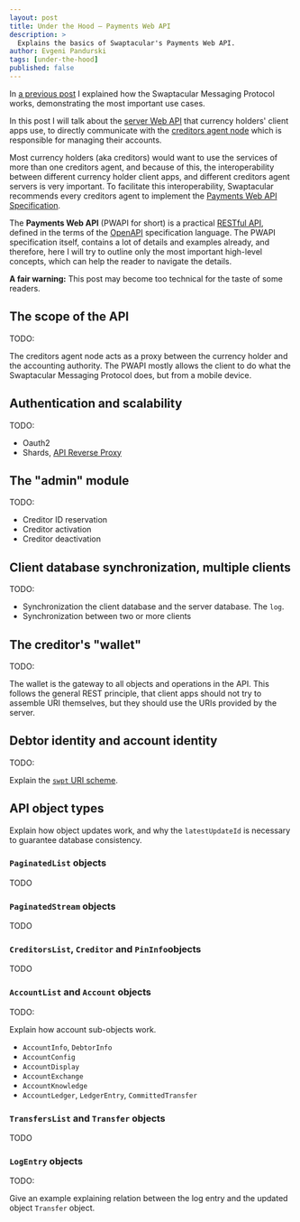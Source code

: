 ```yaml
---
layout: post
title: Under the Hood — Payments Web API
description: >
  Explains the basics of Swaptacular's Payments Web API.
author: Evgeni Pandurski
tags: [under-the-hood]
published: false
---
```


In [a previous post](/2023/08/28/under-the-hood-smp/) I explained how the
Swaptacular Messaging Protocol works, demonstrating the most important use
cases.

In this post I will talk about the [server Web
API](https://en.wikipedia.org/wiki/Web_API) that currency holders' client
apps use, to directly communicate with the [creditors agent
node](/overview/) which is responsible for managing their accounts.

<!--more-->

Most currency holders (aka creditors) would want to use the services of more
than one creditors agent, and because of this, the interoperability between
different currency holder client apps, and different creditors agent servers
is very important. To facilitate this interoperability, Swaptacular
recommends every creditors agent to implement the [Payments Web API
Specification](/public/docs/swpt_creditors/redoc.html).

The **Payments Web API** (PWAPI for short) is a practical [RESTful
API](https://en.wikipedia.org/wiki/Representational_state_transfer), defined
in the terms of the [OpenAPI](https://www.openapis.org/) specification
language. The PWAPI specification itself, contains a lot of details and
examples already, and therefore, here I will try to outline only the most
important high-level concepts, which can help the reader to navigate the
details.

**A fair warning:** This post may become too technical for the taste of some
readers.

## The scope of the API

TODO:

The creditors agent node acts as a proxy between the currency holder and the
accounting authority. The PWAPI mostly allows the client to do what the
Swaptacular Messaging Protocol does, but from a mobile device.

## Authentication and scalability

TODO:

- Oauth2
- Shards, [API Reverse Proxy](https://github.com/swaptacular/swpt_apiproxy)

## The "admin" module

TODO:

- Creditor ID reservation
- Creditor activation
- Creditor deactivation

## Client database synchronization, multiple clients

TODO:

- Synchronization the client database and the server database. The `log`.
- Synchronization between two or more clients

## The creditor's "wallet"

TODO:

The wallet is the gateway to all objects and operations in the API. This
follows the general REST principle, that client apps should not try to
assemble URI themselves, but they should use the URIs provided by the
server.

## Debtor identity and account identity

TODO:

Explain the [`swpt` URI scheme](/public/docs/swpt-uri-scheme.pdf).

## API object types

Explain how object updates work, and why the `latestUpdateId` is necessary
to guarantee database consistency.

### `PaginatedList` objects

TODO

### `PaginatedStream` objects

TODO

### `CreditorsList`, `Creditor` and `PinInfo`objects

TODO

### `AccountList` and `Account` objects

TODO:

Explain how account sub-objects work.

- `AccountInfo`, `DebtorInfo`
- `AccountConfig`
- `AccountDisplay`
- `AccountExchange`
- `AccountKnowledge`
- `AccountLedger`, `LedgerEntry`, `CommittedTransfer`

### `TransfersList` and `Transfer` objects

TODO

### `LogEntry` objects

TODO:

Give an example explaining relation between the log entry and the updated
object `Transfer` object.
